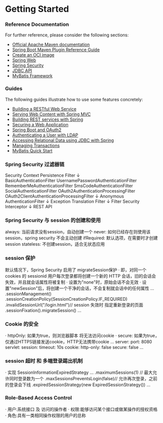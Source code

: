 # Getting Started

### Reference Documentation
For further reference, please consider the following sections:

* [Official Apache Maven documentation](https://maven.apache.org/guides/index.html)
* [Spring Boot Maven Plugin Reference Guide](https://docs.spring.io/spring-boot/docs/2.3.1.RELEASE/maven-plugin/reference/html/)
* [Create an OCI image](https://docs.spring.io/spring-boot/docs/2.3.1.RELEASE/maven-plugin/reference/html/#build-image)
* [Spring Web](https://docs.spring.io/spring-boot/docs/2.3.1.RELEASE/reference/htmlsingle/#boot-features-developing-web-applications)
* [Spring Security](https://docs.spring.io/spring-boot/docs/2.3.1.RELEASE/reference/htmlsingle/#boot-features-security)
* [JDBC API](https://docs.spring.io/spring-boot/docs/2.3.1.RELEASE/reference/htmlsingle/#boot-features-sql)
* [MyBatis Framework](https://mybatis.org/spring-boot-starter/mybatis-spring-boot-autoconfigure/)

### Guides
The following guides illustrate how to use some features concretely:

* [Building a RESTful Web Service](https://spring.io/guides/gs/rest-service/)
* [Serving Web Content with Spring MVC](https://spring.io/guides/gs/serving-web-content/)
* [Building REST services with Spring](https://spring.io/guides/tutorials/bookmarks/)
* [Securing a Web Application](https://spring.io/guides/gs/securing-web/)
* [Spring Boot and OAuth2](https://spring.io/guides/tutorials/spring-boot-oauth2/)
* [Authenticating a User with LDAP](https://spring.io/guides/gs/authenticating-ldap/)
* [Accessing Relational Data using JDBC with Spring](https://spring.io/guides/gs/relational-data-access/)
* [Managing Transactions](https://spring.io/guides/gs/managing-transactions/)
* [MyBatis Quick Start](https://github.com/mybatis/spring-boot-starter/wiki/Quick-Start)

### Spring Security 过滤器链
Security Context Persistence Filter
            ↓    
BasicAuthenticationFilter
UsernamePasswordAuthenticationFilter
RememberMeAuthenticationFilter
SmsCodeAuthenticationFilter
SocialAuthenticationFilter
OAuth2AuthenticationProcessingFilter
OAuth2ClientAuthenticationProcessingFilter
            ↓
Anonymous AuthenticationFilter
            ↓
Exception Translation Filter
            ↓
Filter Security Interceptor
            ↓
        REST API
        
### Spring Security 与 session 的创建和使用
always:     当前请求没有session，自动创建一个
never:      如何已经存在则使用该session，spring security 不会主动创建
ifRequired: 默认选项，在需要时才创建session
stateless:  不创建session，适合无状态应用

### session 保护
默认情况下，Spring Security 启用了 migrateSession保护
· 即，对同一个cookies 的 sessionid 用户每次登录都将创建一个新的 HTTP 会话，旧的会话会失效，并且就会话属性将被复制
· 设置为"none"时，原始会话不会无效
· 设置"newSession"后，将创建一个干净的会话，不会复制就会话中的任何属性
    ...
    .sessionManagement()
    .sessionCreationPolicy(SessionCreationPolicy.IF_REQUIRED)
    .invalidSessionUrl("/login.html")// session 失效时 指定重新登录的页面
    .sessionFixation().migrateSession()
    ...
    
### Cookie 的安全
· httpOnly: 如果为true，则浏览器脚本 将无法访问cookie
· secure: 如果为true，仅通过HTTPS链接发送cookie，HTTP无法携带cookie
    ...
    server:
      port: 8080
      servlet:
        session:
          timeout: 10s
          cookie:
            http-only: false
            secure: false
    ...

### session 超时 和 多端登录踢出机制
· 实现 SessionInformationExpiredStrategy
    ...
    .maximumSessions(1) // 最大允许同时登录数为一个
    .maxSessionsPreventsLogin(false)// 允许再次登录，之前的登录会下线
    .expiredSessionStrategy(new ExpiredSessionStrategy())
    ...


### Role-Based Access Control
· 用户:系统接口 及 访问的操作者
· 权限:能够访问某个接口或做某操作的授权资格
· 角色:具有一类相同操作权限的用户的总称


